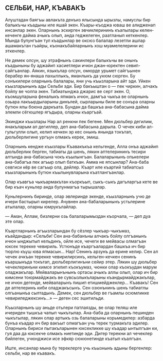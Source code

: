 ## СЕЛЬБИ, НАР, КЪАВАКЪ

Алуштадан баягъы авлакъта денъиз ялысында ырызлы, намуслы бир балыкъчы къадыны иле яшай экен.
Къары-къоджа юваш ве алидженап инсанлар экен.
Оларнынъ эскирген эвчиклерининъ къапылары келен-кеченге дайма ачыкъ олып, анда геджелеген, раатланып кеткенлер.
Мында булунгъан тул къадынлар ве оксюз балалар лезетли ашлар ашамакътан гъайры, къонакъбайларнынъ хош муамелелерини ис эткенлер.

Не демек олсун, шу этрафнынъ сакинлери балыкъчы ве онынъ къадыныны бу аджайип хасиетлери ичюн джан-юректен севип-сайгъанлар.
Аякин, языкълар олсун, омюрде урьмет сайгъынен берабер ян-янаша пахыллыкъ, яманлыкъ да укюм сюрген.
Бу сонъкилери оларнынъ балалары, яни учь къызларына айт эди.
Уйкен къызларынынъ ады Сельби эди.
Бир бакъыштан о — пек чиркин, алчакъ бойлу ве чолпа экен.
Табиатынджа джарис ве серт экен.
О, къомшуларына феналыкъ япмакъ ичюн, дамгъа чыкъа ве оларнынъ озьара лакъырдыларыны динълей, сырларыны биле ве сонъра оларны бутюн ялы боюна даркъата.
Бундан да башкъа ана-бабасына дайма элемли сёгюшлер ягъдыра, оларны къаргъай.

Экинджи къызлары Нар ал ренкни пек бегене.
Мен дюльбер дегилим, янакъларым ал дегиллер, деп ана-бабасына дарыла.
О чечек киби ал-гульгулли олып, келип кечкен эр кес онынъ янында токътап, дюльберлигине ургъун олмакъ керек, эмиш.

Оларнынъ кендже къызлары Къавакъкъа кельгенде, Алла онъа аджайип дюльберлик берген, табиаты да шенъ, лякин аптелерининъ тесири алтында ана-бабасына чокъ къылынгъан.
Балаларынынъ опькелери ана-бабагъа пек агъыр олып баткъан.
Амма не япсынлар?
Ана-баба севгиси кёр ве сагъыр ола, дейлер.
Къарт иле къартий табиатсыз къызларынынъ бутюн къылынувларына къатлангъанлар.

Олар къавгъа чыкъармакътан къоркъып, сыкъ-сыкъ дагъларгъа кете ве бир къач куньлер анда булунмагъа тырышалар.

Куньлернинъ биринде, олар эвлеринде экенде, къызларнынъ учю де ичери бастырып кирелер.
Ачувнен ана-бабаларынынъ устьлерине атылалар, оларны юмрукълайлар.

— Аман, Аллам, бизлерни озь балаларымыздан къорчала, — деп дуа эте олар.

Къартларнынъ агъызларындан бу сёзлер чыкъар-чыкъмаз, къайдандыр:
«Сельби!
Сен ана-бабанъны алчакъ бойлу олгъанынъ ичюн ынджытып кельдинъ, ойле исе, чечеги ве мейвасы олмагъан юксек терекке чевириль.
Устюнъде къаргъалардан башкъа ич бир тюрлю къуш юва япмасын...
Нар!
Сенинъ арзунъ да ерине келир.
Сен ал чечек ачкъан терекке чевирилирсинъ, кельген-кечкен сенинъ къаршынъда токътап, дюльберлигинъни сейир этер.
Лякин шу дюльбер чечеклеринъни кимсе эгилип къокъумаз, чюнки олар къокъудан марум оладжакълар.
Мейваларынънынъ ортасы ачыкъ аллы олып, олар ич бир кимсени тоюрмайджакъ ве сувсызлыкъларыны къандырмайджакълар, не ичюн дегенде, мейваларынъ пишип етишмейджеклер...
Къавакъ!
Сен де аптелеринъ киби оладжакъсынъ.
Сен озюнънинъ шенъ табиатлы олгьанынъа сылтадынъ.
Демек, сен дюльбер ве гъамлы осюмликке чевириледжексинъ...» — деген сес эшитильди.

Къызларнынъ шу аньде отьлери патлаязды, ве олар теляш иле ичериден тышкъа чапып чыкътылар.
Ана-баба да оларнынъ пешинден чыкътылар, лякин олар артыкъ озь балаларыны корьмедилер: азбарда бунъа къадар ич бир вакъыт олмагъан учь терек турмакъта эдилер.
Оларнынъ бириси пытакъларынен юксекликке шу къадар ынтылгъан ки, гуя даа да юксекче олмакъ ниетинде эди.
Дигер терекни ал чечеклер бийлеген, учюнджиси исе эфкяр сюкюнетинде къатып къалгъан.

Иште, инсанлар мына бу тереклерге учь къызнынъ адыны бергенлер: сельби, нар ве къавакъ.
